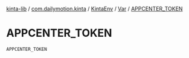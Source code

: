 [kinta-lib](../../../index.md) / [com.dailymotion.kinta](../../index.md) / [KintaEnv](../index.md) / [Var](index.md) / [APPCENTER_TOKEN](./-a-p-p-c-e-n-t-e-r_-t-o-k-e-n.md)

# APPCENTER_TOKEN

`APPCENTER_TOKEN`